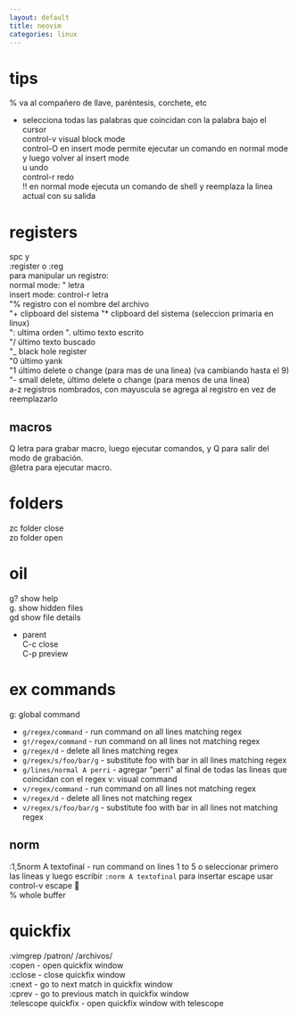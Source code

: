 ```yaml
---
layout: default
title: neovim
categories: linux
---
```

# tips
% va al compañero de llave, paréntesis, corchete, etc  
* selecciona todas las palabras que coincidan con la palabra bajo el cursor  
control-v visual block mode  
control-O en insert mode permite ejecutar un comando en normal mode y luego volver al insert mode  
u undo  
control-r redo  
!! en normal mode ejecuta un comando de shell y reemplaza la línea actual con su salida  

# registers
spc y   
:register o :reg  
para manipular un registro:  
    normal mode: " letra  
    insert mode: control-r letra  
"% registro con el nombre del archivo  
"+ clipboard del sistema
"* clipboard del sistema (seleccion primaria en linux)  
": ultima orden
". ultimo texto escrito  
"/ último texto buscado  
"_ black hole register  
"0 último yank  
"1 último delete o change (para mas de una linea) (va cambiando hasta el 9)  
"- small delete, último delete o change (para menos de una linea)  
a-z registros nombrados, con mayuscula se agrega al registro en vez de reemplazarlo  
## macros
Q letra para grabar macro, luego ejecutar comandos, y Q para salir del modo de grabación.  
@letra para ejecutar macro.  

# folders
zc folder close  
zo folder open  

# oil
g? show help  
g. show hidden files  
gd show file details  
- parent  
C-c close  
C-p preview  

# ex commands
g: global command
  - `g/regex/command` - run command on all lines matching regex
  - `g!/regex/command` - run command on all lines not matching regex
  - `g/regex/d` - delete all lines matching regex
  - `g/regex/s/foo/bar/g` - substitute foo with bar in all lines matching regex
  - `g/lines/normal A perri` - agregar "perri" al final de todas las lineas que coincidan con el regex
v: visual command
  - `v/regex/command` - run command on all lines not matching regex
  - `v/regex/d` - delete all lines not matching regex
  - `v/regex/s/foo/bar/g` - substitute foo with bar in all lines not matching regex
## norm
:1,5norm A textofinal - run command on lines 1 to 5
o seleccionar primero las lineas y luego escribir `:norm A textofinal`
para insertar escape usar control-v escape    
% whole buffer

# quickfix  
:vimgrep /patron/ /archivos/  
:copen - open quickfix window  
:cclose - close quickfix window  
:cnext - go to next match in quickfix window  
:cprev - go to previous match in quickfix window  
:telescope quickfix - open quickfix window with telescope  


